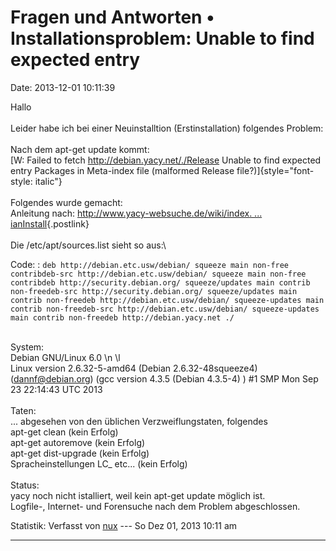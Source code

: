 Fragen und Antworten • Installationsproblem: Unable to find expected entry
==========================================================================

Date: 2013-12-01 10:11:39

Hallo\
\
Leider habe ich bei einer Neuinstalltion (Erstinstallation) folgendes
Problem:\
\
Nach dem apt-get update kommt:\
[W: Failed to fetch <http://debian.yacy.net/./Release> Unable to find
expected entry Packages in Meta-index file (malformed Release
file?)]{style="font-style: italic"}\
\
Folgendes wurde gemacht:\
Anleitung nach: [http://www.yacy-websuche.de/wiki/index. \...
ianInstall](http://www.yacy-websuche.de/wiki/index.php/De:DebianInstall){.postlink}\
\
Die /etc/apt/sources.list sieht so aus:\

Code: 
:   `deb http://debian.etc.usw/debian/ squeeze main non-free contribdeb-src http://debian.etc.usw/debian/ squeeze main non-free contribdeb http://security.debian.org/ squeeze/updates main contrib non-freedeb-src http://security.debian.org/ squeeze/updates main contrib non-freedeb http://debian.etc.usw/debian/ squeeze-updates main contrib non-freedeb-src http://debian.etc.usw/debian/ squeeze-updates main contrib non-freedeb http://debian.yacy.net ./`

\
System:\
Debian GNU/Linux 6.0 \\n \\l\
Linux version 2.6.32-5-amd64 (Debian 2.6.32-48squeeze4)
(<dannf@debian.org>) (gcc version 4.3.5 (Debian 4.3.5-4) ) \#1 SMP Mon
Sep 23 22:14:43 UTC 2013\
\
Taten:\
\... abgesehen von den üblichen Verzweiflungstaten, folgendes\
apt-get clean (kein Erfolg)\
apt-get autoremove (kein Erfolg)\
apt-get dist-upgrade (kein Erfolg)\
Spracheinstellungen LC\_ etc\... (kein Erfolg)\
\
Status:\
yacy noch nicht istalliert, weil kein apt-get update möglich ist.\
Logfile-, Internet- und Forensuche nach dem Problem abgeschlossen.

Statistik: Verfasst von
[nux](http://forum.yacy-websuche.de/memberlist.php?mode=viewprofile&u=9034)
--- So Dez 01, 2013 10:11 am

------------------------------------------------------------------------
